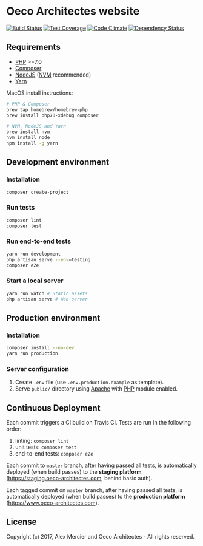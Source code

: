 Oeco Architectes website
========================

[![Build Status](https://img.shields.io/travis/oeco-architectes/oeco/master.svg)](https://travis-ci.org/oeco-architectes/oeco)
[![Test Coverage](https://img.shields.io/codecov/c/github/oeco-architectes/oeco/master.svg)](https://codecov.io/github/oeco-architectes/oeco?branch=master)
[![Code Climate](https://img.shields.io/codeclimate/maintainability/oeco-architectes/oeco.svg)](https://codeclimate.com/github/oeco-architectes/oeco)
[![Dependency Status](http://img.shields.io/gemnasium/oeco-architectes/oeco.svg)](https://gemnasium.com/oeco-architectes/oeco)


Requirements
------------

- [PHP](http://php.net/) >=7.0
- [Composer](https://getcomposer.org/)
- [NodeJS](https://nodejs.org/en/) ([NVM](https://github.com/creationix/nvm) recommended)
- [Yarn](https://yarnpkg.com/en/)

MacOS install instructions:
```bash
# PHP & Composer
brew tap homebrew/homebrew-php
brew install php70-xdebug composer

# NVM, NodeJS and Yarn
brew install nvm
nvm install node
npm install -g yarn
```


Development environment
-----------------------

### Installation

```bash
composer create-project
```

### Run tests

```bash
composer lint
composer test
```

### Run end-to-end tests

```bash
yarn run development
php artisan serve --env=testing
composer e2e
```

### Start a local server

```bash
yarn run watch # Static assets
php artisan serve # Web server
```


Production environment
----------------------

### Installation

```bash
composer install --no-dev
yarn run production
```

### Server configuration

1. Create `.env` file (use `.env.production.example` as template).
2. Serve `public/` directory using [Apache](https://www.apache.org/) with
[PHP](http://php.net/) module enabled.


Continuous Deployment
---------------------

Each commit triggers a CI build on Travis CI. Tests are run in the following
order:
1. linting: `composer lint`
2. unit tests: `composer test`
3. end-to-end tests: `composer e2e`

Each commit to `master` branch, after having passed all tests, is automatically
deployed (when build passes) to the **staging platform**
(https://staging.oeco-architectes.com, behind basic auth).

Each tagged commit on `master` branch, after having passed all tests, is
automatically deployed (when build passes) to the **production platform**
(https://www.oeco-architectes.com).


License
-------

Copyright (c) 2017, Alex Mercier and Oeco Architectes - All rights reserved.
